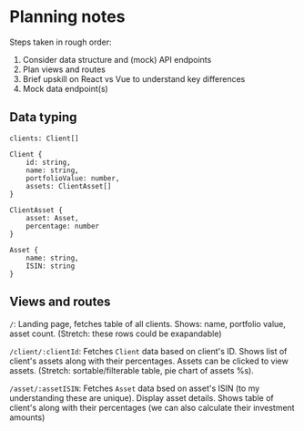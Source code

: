 # Planning notes

Steps taken in rough order:

1. Consider data structure and (mock) API endpoints
2. Plan views and routes
3. Brief upskill on React vs Vue to understand key differences
4. Mock data endpoint(s)

## Data typing

```
clients: Client[]

Client {
    id: string,
    name: string,
    portfolioValue: number,
    assets: ClientAsset[]
}

ClientAsset {
    asset: Asset,
    percentage: number
}

Asset {
    name: string,
    ISIN: string
}
```

## Views and routes

`/`: Landing page, fetches table of all clients. Shows: name, portfolio value, asset count. (Stretch: these rows could be exapandable)

`/client/:clientId`: Fetches `Client` data based on client's ID. Shows list of client's assets along with their percentages. Assets can be clicked to view assets. (Stretch: sortable/filterable table, pie chart of assets %s).

`/asset/:assetISIN`: Fetches `Asset` data bsed on asset's ISIN (to my understanding these are unique). Display asset details. Shows table of client's along with their percentages (we can also calculate their investment amounts)
